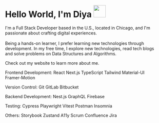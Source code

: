 

# Hello World, I'm Diya <img src="https://media.giphy.com/media/l3q2K5jinAlChoCLS/giphy.gif" width="40">

I'm a Full Stack Developer based in the U.S., located in Chicago, and I'm passionate about crafting digital experiences.<br />
<br />Being a hands-on learner, I prefer learning new technologies through development. In my free time, I explore new technologies, read tech blogs and solve problems on Data Structures and Algorithms.

Check out my website to learn more about me.

Frontend Development: React Next.js TypeScript Tailwind Material-UI Framer-Motion

Version Control: Git GitLab Bitbucket

Backend Development: Nest.js GraphQL Firebase

Testing: Cypress Playwright Vitest Postman Insomnia

Others: Storybook Zustand A11y Scrum Confluence Jira

<!--
**dshibu2/dshibu2** is a ✨ _special_ ✨ repository because its `README.md` (this file) appears on your GitHub profile.

Here are some ideas to get you started:

- 🔭 I’m currently working on ...
- 🌱 I’m currently learning ...
- 👯 I’m looking to collaborate on ...
- 🤔 I’m looking for help with ...
- 💬 Ask me about ...
- 📫 How to reach me: ...
- 😄 Pronouns: ...
- ⚡ Fun fact: ...
-->
